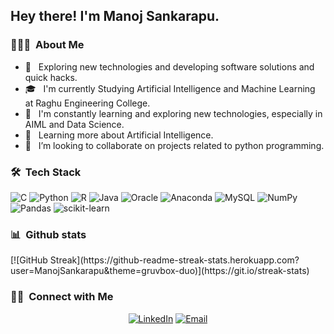 <h2> Hey there! I'm Manoj Sankarapu.</h2>

<h3> 👨🏻‍💻 &nbsp;About Me </h3>

- 🤔 &nbsp; Exploring new technologies and developing software solutions and quick hacks.
- 🎓 &nbsp; I'm currently Studying Artificial Intelligence and Machine Learning at Raghu Engineering College.
- 💼 &nbsp; I'm constantly learning and exploring new technologies, especially in AIML and Data Science.
- 🌱 &nbsp; Learning more about Artificial Intelligence.
- 👯 &nbsp; I’m looking to collaborate on projects related to python programming.

<h3> 🛠 &nbsp;Tech Stack</h3>

![C](https://img.shields.io/badge/c-%2300599C.svg?style=for-the-badge&logo=c&logoColor=white) ![Python](https://img.shields.io/badge/python-3670A0?style=for-the-badge&logo=python&logoColor=ffdd54) ![R](https://img.shields.io/badge/r-%23276DC3.svg?style=for-the-badge&logo=r&logoColor=white) ![Java](https://img.shields.io/badge/java-%23ED8B00.svg?style=for-the-badge&logo=java&logoColor=white) ![Oracle](https://img.shields.io/badge/Oracle-F80000?style=for-the-badge&logo=oracle&logoColor=white) ![Anaconda](https://img.shields.io/badge/Anaconda-%2344A833.svg?style=for-the-badge&logo=anaconda&logoColor=white) ![MySQL](https://img.shields.io/badge/mysql-%2300f.svg?style=for-the-badge&logo=mysql&logoColor=white) ![NumPy](https://img.shields.io/badge/numpy-%23013243.svg?style=for-the-badge&logo=numpy&logoColor=white) ![Pandas](https://img.shields.io/badge/pandas-%23150458.svg?style=for-the-badge&logo=pandas&logoColor=white) ![scikit-learn](https://img.shields.io/badge/scikit--learn-%23F7931E.svg?style=for-the-badge&logo=scikit-learn&logoColor=white)
<br/>
<h3>📊 &nbsp;Github stats</h3>
[![GitHub Streak](https://github-readme-streak-stats.herokuapp.com?user=ManojSankarapu&theme=gruvbox-duo)](https://git.io/streak-stats)
<h3> 🤝🏻 &nbsp;Connect with Me </h3>
<p align="center">
<a href="https://www.linkedin.com/in/manoj-sankarapu-620388226/"><img alt="LinkedIn" src="https://img.shields.io/badge/LinkedIn-Manoj%20Sankarapu-blue?style=flat-square&logo=linkedin"></a>
<a href="mailto:manojsankarapu23@gmail.com"><img alt="Email" src="https://img.shields.io/badge/Email-manojsankarapu23@gmail.com-blue?style=flat-square&logo=gmail"></a>
</p>


